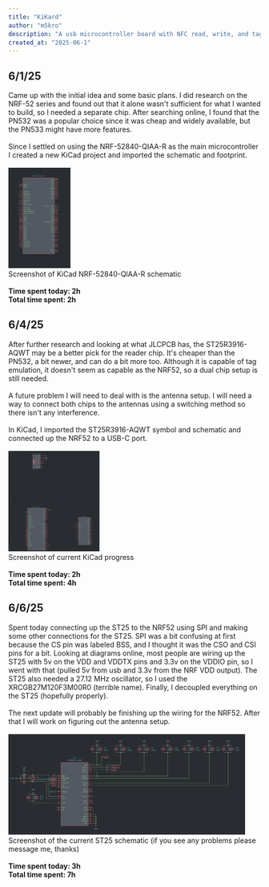 ```yaml
---
title: "KiKard"
author: "m5kro"
description: "A usb microcontroller board with NFC read, write, and tag support."
created_at: "2025-06-1"
---
```

## 6/1/25 
Came up with the initial idea and some basic plans. I did research on the NRF-52 series and found out that it alone wasn't sufficient for what I wanted to build, so I needed a separate chip. After searching online, I found that the PN532 was a popular choice since it was cheap and widely available, but the PN533 might have more features. <br>
<br>
Since I settled on using the NRF-52840-QIAA-R as the main microcontroller I created a new KiCad project and imported the schematic and footprint.<br>
<br>
<img src="journal-images/6-2-25.png" height="200"><br>
Screenshot of KiCad NRF-52840-QIAA-R schematic
<br>
<br>
**Time spent today: 2h**<br>
**Total time spent: 2h**
## 6/4/25
After further research and looking at what JLCPCB has, the ST25R3916-AQWT may be a better pick for the reader chip. It's cheaper than the PN532, a bit newer, and can do a bit more too. Although it is capable of tag emulation, it doesn't seem as capable as the NRF52, so a dual chip setup is still needed. <br>
<br>
A future problem I will need to deal with is the antenna setup. I will need a way to connect both chips to the antennas using a switching method so there isn't any interference.<br>
<br>
In KiCad, I imported the ST25R3916-AQWT symbol and schematic and connected up the NRF52 to a USB-C port.<br>
<br>
<img src="journal-images/6-4-25.png" height="200"><br>
Screenshot of current KiCad progress<br>
<br>
**Time spent today: 2h**<br>
**Total time spent: 4h**
## 6/6/25
Spent today connecting up the ST25 to the NRF52 using SPI and making some other connections for the ST25. SPI was a bit confusing at first because the CS pin was labeled BSS, and I thought it was the CSO and CSI pins for a bit. Looking at diagrams online, most people are wiring up the ST25 with 5v on the VDD and VDDTX pins and 3.3v on the VDDIO pin, so I went with that (pulled 5v from usb and 3.3v from the NRF VDD output). The ST25 also needed a 27.12 MHz oscillator, so I used the XRCGB27M120F3M00R0 (terrible name). Finally, I decoupled everything on the ST25 (hopefully properly). <br>
<br>
The next update will probably be finishing up the wiring for the NRF52. After that I will work on figuring out the antenna setup.<br>
<br>
<img src="journal-images/6-6-25.png" height="200"><br>
Screenshot of the current ST25 schematic (if you see any problems please message me, thanks)<br>
<br>
**Time spent today: 3h**<br>
**Total time spent: 7h**